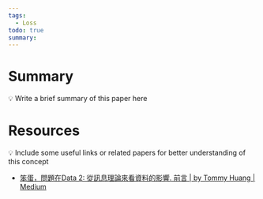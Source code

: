 ```yaml
---
tags:
  - Loss
todo: true
summary:
---
```

# Summary
💡 Write a brief summary of this paper here
# Resources
💡 Include some useful links or related papers for better understanding of this concept
- [笨蛋，問題在Data 2: 從訊息理論來看資料的影響. 前言 | by Tommy Huang | Medium](https://chih-sheng-huang821.medium.com/%E7%AC%A8%E8%9B%8B-%E5%95%8F%E9%A1%8C%E5%9C%A8data-2-%E5%BE%9E%E8%A8%8A%E6%81%AF%E7%90%86%E8%AB%96%E4%BE%86%E7%9C%8B%E8%B3%87%E6%96%99%E7%9A%84%E5%BD%B1%E9%9F%BF-9aa2e2b420c6)
